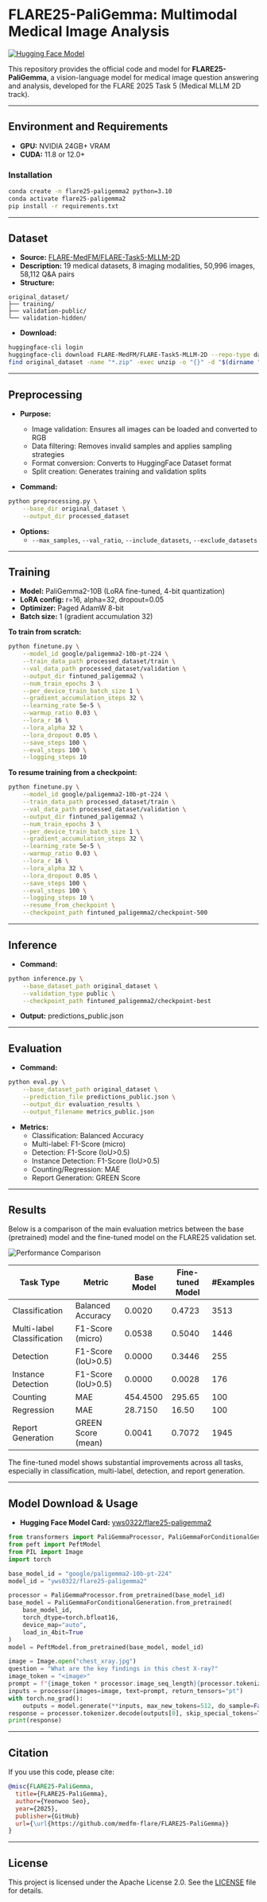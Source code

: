 # FLARE25-PaliGemma: Multimodal Medical Image Analysis

[![Hugging Face Model](https://img.shields.io/badge/HuggingFace-yws0322%2Fflare25--paligemma2-blue?logo=huggingface)](https://huggingface.co/yws0322/flare25-paligemma2)

This repository provides the official code and model for **FLARE25-PaliGemma**, a vision-language model for medical image question answering and analysis, developed for the FLARE 2025 Task 5 (Medical MLLM 2D track).

---

## Environment and Requirements

- **GPU:** NVIDIA 24GB+ VRAM
- **CUDA:** 11.8 or 12.0+

### Installation
```bash
conda create -n flare25-paligemma2 python=3.10
conda activate flare25-paligemma2
pip install -r requirements.txt
```

---

## Dataset

- **Source:** [FLARE-MedFM/FLARE-Task5-MLLM-2D](https://huggingface.co/datasets/FLARE-MedFM/FLARE-Task5-MLLM-2D)
- **Description:** 19 medical datasets, 8 imaging modalities, 50,996 images, 58,112 Q&A pairs
- **Structure:**
```
original_dataset/
├── training/
├── validation-public/
└── validation-hidden/
```
- **Download:**
```bash
huggingface-cli login
huggingface-cli download FLARE-MedFM/FLARE-Task5-MLLM-2D --repo-type dataset --local-dir ./original_dataset
find original_dataset -name "*.zip" -exec unzip -o "{}" -d "$(dirname "{}")" \;
```

---

## Preprocessing

- **Purpose:**
  - Image validation: Ensures all images can be loaded and converted to RGB
  - Data filtering: Removes invalid samples and applies sampling strategies
  - Format conversion: Converts to HuggingFace Dataset format
  - Split creation: Generates training and validation splits

- **Command:**
```bash
python preprocessing.py \
    --base_dir original_dataset \
    --output_dir processed_dataset
```
- **Options:**
  - `--max_samples`, `--val_ratio`, `--include_datasets`, `--exclude_datasets`

---

## Training

- **Model:** PaliGemma2-10B (LoRA fine-tuned, 4-bit quantization)
- **LoRA config:** r=16, alpha=32, dropout=0.05
- **Optimizer:** Paged AdamW 8-bit
- **Batch size:** 1 (gradient accumulation 32)

**To train from scratch:**
```bash
python finetune.py \
    --model_id google/paligemma2-10b-pt-224 \
    --train_data_path processed_dataset/train \
    --val_data_path processed_dataset/validation \
    --output_dir fintuned_paligemma2 \
    --num_train_epochs 3 \
    --per_device_train_batch_size 1 \
    --gradient_accumulation_steps 32 \
    --learning_rate 5e-5 \
    --warmup_ratio 0.03 \
    --lora_r 16 \
    --lora_alpha 32 \
    --lora_dropout 0.05 \
    --save_steps 100 \
    --eval_steps 100 \
    --logging_steps 10
```

**To resume training from a checkpoint:**
```bash
python finetune.py \
    --model_id google/paligemma2-10b-pt-224 \
    --train_data_path processed_dataset/train \
    --val_data_path processed_dataset/validation \
    --output_dir fintuned_paligemma2 \
    --num_train_epochs 3 \
    --per_device_train_batch_size 1 \
    --gradient_accumulation_steps 32 \
    --learning_rate 5e-5 \
    --warmup_ratio 0.03 \
    --lora_r 16 \
    --lora_alpha 32 \
    --lora_dropout 0.05 \
    --save_steps 100 \
    --eval_steps 100 \
    --logging_steps 10 \
    --resume_from_checkpoint \
    --checkpoint_path fintuned_paligemma2/checkpoint-500
```

---

## Inference

- **Command:**
```bash
python inference.py \
    --base_dataset_path original_dataset \
    --validation_type public \
    --checkpoint_path fintuned_paligemma2/checkpoint-best
```
- **Output:** predictions_public.json

---

## Evaluation

- **Command:**
```bash
python eval.py \
    --base_dataset_path original_dataset \
    --prediction_file predictions_public.json \
    --output_dir evaluation_results \
    --output_filename metrics_public.json
```
- **Metrics:**
  - Classification: Balanced Accuracy
  - Multi-label: F1-Score (micro)
  - Detection: F1-Score (IoU>0.5)
  - Instance Detection: F1-Score (IoU>0.5)
  - Counting/Regression: MAE
  - Report Generation: GREEN Score

---

## Results

Below is a comparison of the main evaluation metrics between the base (pretrained) model and the fine-tuned model on the FLARE25 validation set.

![Performance Comparison](assets/performance_comparison.png)

| Task Type                  | Metric                | Base Model | Fine-tuned Model | #Examples        |
|----------------------------|----------------------|------------|------------------|-------------------|
| Classification             | Balanced Accuracy    | 0.0020     | 0.4723           | 3513              |
| Multi-label Classification | F1-Score (micro)     | 0.0538     | 0.5040           | 1446              |
| Detection                  | F1-Score (IoU>0.5)   | 0.0000     | 0.3446           | 255               |
| Instance Detection         | F1-Score (IoU>0.5)   | 0.0000     | 0.0028           | 176               |
| Counting                   | MAE                  | 454.4500   | 295.65           | 100               |
| Regression                 | MAE                  | 28.7150    | 16.50            | 100               |
| Report Generation          | GREEN Score (mean)   | 0.0041     | 0.7072           | 1945              |

The fine-tuned model shows substantial improvements across all tasks, especially in classification, multi-label, detection, and report generation.

---

## Model Download & Usage

- **Hugging Face Model Card:** [yws0322/flare25-paligemma2](https://huggingface.co/yws0322/flare25-paligemma2)

```python
from transformers import PaliGemmaProcessor, PaliGemmaForConditionalGeneration
from peft import PeftModel
from PIL import Image
import torch

base_model_id = "google/paligemma2-10b-pt-224"
model_id = "yws0322/flare25-paligemma2"

processor = PaliGemmaProcessor.from_pretrained(base_model_id)
base_model = PaliGemmaForConditionalGeneration.from_pretrained(
    base_model_id,
    torch_dtype=torch.bfloat16,
    device_map="auto",
    load_in_4bit=True
)
model = PeftModel.from_pretrained(base_model, model_id)

image = Image.open("chest_xray.jpg")
question = "What are the key findings in this chest X-ray?"
image_token = "<image>"
prompt = f"{image_token * processor.image_seq_length}{processor.tokenizer.bos_token}Analyze the given medical image and answer the following question:\nQuestion: {question}\nPlease provide a clear and concise answer."
inputs = processor(images=image, text=prompt, return_tensors="pt")
with torch.no_grad():
    outputs = model.generate(**inputs, max_new_tokens=512, do_sample=False)
response = processor.tokenizer.decode(outputs[0], skip_special_tokens=True)
print(response)
```

---

## Citation

If you use this code, please cite:
```bibtex
@misc{FLARE25-PaliGemma,
  title={FLARE25-PaliGemma},
  author={Yeonwoo Seo},
  year={2025},
  publisher={GitHub}
  url={\url{https://github.com/medfm-flare/FLARE25-PaliGemma}}
}
```

---

## License

This project is licensed under the Apache License 2.0. See the [LICENSE](LICENSE) file for details.
